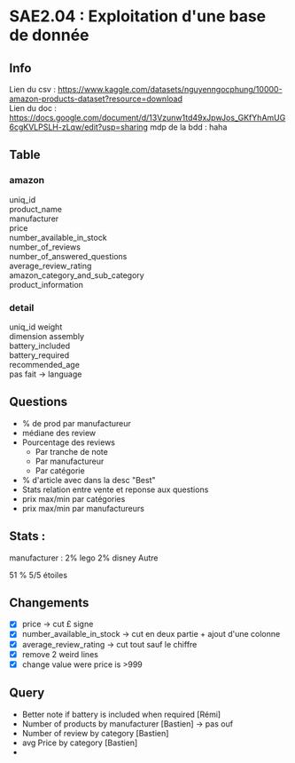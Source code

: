 # SAE2.04 : Exploitation d'une base de donnée

## Info

Lien du csv : https://www.kaggle.com/datasets/nguyenngocphung/10000-amazon-products-dataset?resource=download  
Lien du doc : https://docs.google.com/document/d/13Vzunw1td49xJpwJos_GKfYhAmUG6cgKVLPSLH-zLqw/edit?usp=sharing
mdp de la bdd : haha  

## Table

### amazon
uniq_id  
product_name  
manufacturer  
price  
number_available_in_stock  
number_of_reviews  
number_of_answered_questions  
average_review_rating  
amazon_category_and_sub_category  
product_information  

### detail
uniq_id
weight  
dimension
assembly   
battery_included  
battery_required  
recommended_age  
pas fait -> language

## Questions
* % de prod par manufactureur
* médiane des review
* Pourcentage des reviews 
  * Par tranche de note
  * Par manufactureur
  * Par catégorie
* % d'article avec dans la desc "Best"
* Stats relation entre vente et reponse aux questions
* prix max/min par catégories
* prix max/min par manufactureurs


## Stats :
manufacturer :
2% lego
2% disney
Autre

51 % 5/5 étoiles

## Changements
- [X] price -> cut £ signe
- [X] number_available_in_stock -> cut en deux partie + ajout d'une colonne
- [X] average_review_rating -> cut tout sauf le chiffre
- [X] remove 2 weird lines
- [X] change value were price is >999

## Query
- Better note if battery is included when required [Rémi]
- Number of products by manufacturer [Bastien] -> pas ouf
- Number of review by category [Bastien]
- avg Price by category [Bastien]
- 
